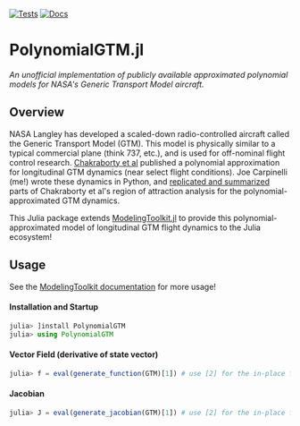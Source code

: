 [![Tests](https://github.com/cadojo/PolynomialGTM.jl/workflows/Tests/badge.svg)](https://github.com/cadojo/PolynomialGTM.jl/actions?query=workflow%3ATests)
[![Docs](https://github.com/cadojo/PolynomialGTM.jl/workflows/Documentation/badge.svg)](https://cadojo.github.io/PolynomialGTM.jl/dev)


# PolynomialGTM.jl
_An unofficial implementation of publicly available approximated polynomial models for NASA's Generic Transport Model aircraft._

## Overview

NASA Langley has developed a scaled-down radio-controlled aircraft called the Generic Transport Model (GTM). 
This model is physically similar to a typical commercial plane (think 737, etc.), and is used 
for off-nominal flight control research. [Chakraborty et al](https://www.sciencedirect.com/science/article/abs/pii/S0967066110002595)
published a polynomial approximation for longitudinal GTM dynamics (near select flight conditions). Joe Carpinelli (me!)
wrote these dynamics in Python, and [replicated and summarized](https://github.com/cadojo/Replicated-ROA-Analysis)
parts of Chakraborty et al's region of attraction analysis
for the polynomial-approximated GTM dynamics. 

This Julia package extends [ModelingToolkit.jl](https://github.com/SciML/ModelingToolkit.jl) to provide this 
polynomial-approximated model of longitudinal GTM flight dynamics to the Julia ecosystem! 

## Usage

See the [ModelingToolkit documentation](http://mtk.sciml.ai/stable/) for more usage!

#### Installation and Startup
```julia
julia> ]install PolynomialGTM
julia> using PolynomialGTM
```

#### Vector Field (derivative of state vector)
```julia
julia> f = eval(generate_function(GTM)[1]) # use [2] for the in-place function
```

#### Jacobian 
```julia
julia> J = eval(generate_jacobian(GTM)[1]) # use [2] for the in-place function
```

